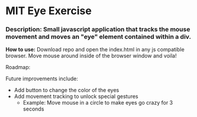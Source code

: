 # MIT Eye Exercise

### Description: Small javascript application that tracks the mouse movement and moves an "eye" element contained within a div.

**How to use:** Download repo and open the index.html in any js compatible browser. Move mouse around inside of the browser window and voila!

Roadmap:

Future improvements include:

- Add button to change the color of the eyes
- Add movement tracking to unlock special gestures
  - Example: Move mouse in a circle to make eyes go crazy for 3 seconds
